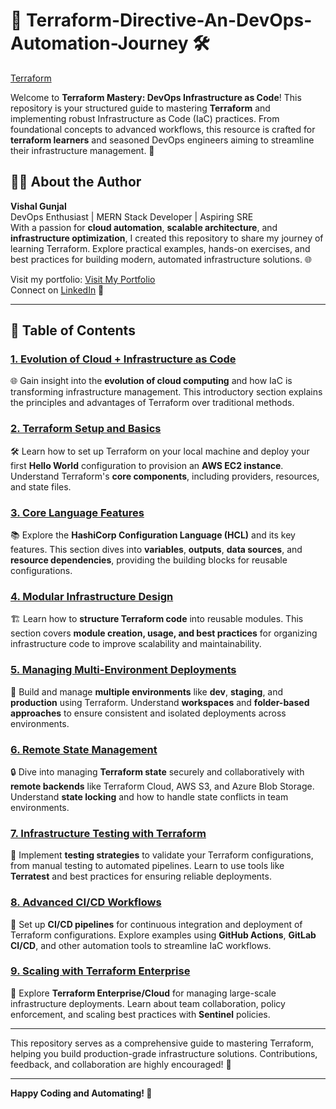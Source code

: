 # 🚀 Terraform-Directive-An-DevOps-Automation-Journey 🛠️  

[Terraform](https://i1.wp.com/blog.knoldus.com/wp-content/uploads/2021/05/10b4bf00-6a20-11ea-8934-20870600afc0-1.png?w=1200&ssl=1)

Welcome to **Terraform Mastery: DevOps Infrastructure as Code**! This repository is your structured guide to mastering **Terraform** and implementing robust Infrastructure as Code (IaC) practices. From foundational concepts to advanced workflows, this resource is crafted for **terraform learners** and seasoned DevOps engineers aiming to streamline their infrastructure management. 🌟  

## 👨‍💻 About the Author  

**Vishal Gunjal**  
DevOps Enthusiast | MERN Stack Developer | Aspiring SRE  
With a passion for **cloud automation**, **scalable architecture**, and **infrastructure optimization**, I created this repository to share my journey of learning Terraform. Explore practical examples, hands-on exercises, and best practices for building modern, automated infrastructure solutions. 🌐  

Visit my portfolio: [Visit My Portfolio](https://vishalgunjalswe.vercel.app/)  
Connect on [LinkedIn](https://www.linkedin.com/in/vishal-gunjal-) 🤝  

---

## 📑 Table of Contents  

### [1. Evolution of Cloud + Infrastructure as Code](01-evolution-and-infra-code/README.md)  
🌐 Gain insight into the **evolution of cloud computing** and how IaC is transforming infrastructure management. This introductory section explains the principles and advantages of Terraform over traditional methods.  

### [2. Terraform Setup and Basics](02-setup-and-basics/README.md)  
🛠 Learn how to set up Terraform on your local machine and deploy your first **Hello World** configuration to provision an **AWS EC2 instance**. Understand Terraform's **core components**, including providers, resources, and state files.  

### [3. Core Language Features](03-core-language-features/README.md)  
📚 Explore the **HashiCorp Configuration Language (HCL)** and its key features. This section dives into **variables**, **outputs**, **data sources**, and **resource dependencies**, providing the building blocks for reusable configurations.  

### [4. Modular Infrastructure Design](04-modular-infra-design/README.md)  
🏗 Learn how to **structure Terraform code** into reusable modules. This section covers **module creation, usage, and best practices** for organizing infrastructure code to improve scalability and maintainability.  

### [5. Managing Multi-Environment Deployments](05-multi-environment-deployments/README.md)  
🔄 Build and manage **multiple environments** like **dev**, **staging**, and **production** using Terraform. Understand **workspaces** and **folder-based approaches** to ensure consistent and isolated deployments across environments.  

### [6. Remote State Management](06-remote-state-management/README.md)  
🔒 Dive into managing **Terraform state** securely and collaboratively with **remote backends** like Terraform Cloud, AWS S3, and Azure Blob Storage. Understand **state locking** and how to handle state conflicts in team environments.  

### [7. Infrastructure Testing with Terraform](07-infrastructure-testing/README.md)  
🧪 Implement **testing strategies** to validate your Terraform configurations, from manual testing to automated pipelines. Learn to use tools like **Terratest** and best practices for ensuring reliable deployments.  

### [8. Advanced CI/CD Workflows](08-ci-cd-workflows/README.md)  
🚀 Set up **CI/CD pipelines** for continuous integration and deployment of Terraform configurations. Explore examples using **GitHub Actions**, **GitLab CI/CD**, and other automation tools to streamline IaC workflows.  

### [9. Scaling with Terraform Enterprise](09-scaling-terraform-enterprise/README.md)  
🏢 Explore **Terraform Enterprise/Cloud** for managing large-scale infrastructure deployments. Learn about team collaboration, policy enforcement, and scaling best practices with **Sentinel** policies.  

---

This repository serves as a comprehensive guide to mastering Terraform, helping you build production-grade infrastructure solutions. Contributions, feedback, and collaboration are highly encouraged! 🌟  

---  

**Happy Coding and Automating! 🚀**  
